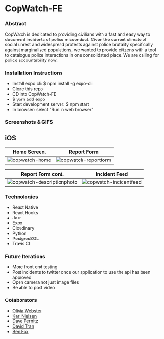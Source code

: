 # CopWatch-FE

### Abstract
CopWatch is dedicated to providing civilians with a fast and easy way to document incidents of police misconduct.  Given the current climate of social unrest and widespread protests against police brutality specifically against marginalized populations, we wanted to provide citizens with a tool to catalogue police interactions in one consolidated place.  We are calling for police accountability now.

### Installation Instructions
* Install expo cli: $ npm install -g expo-cli
* Clone this repo
* CD into CopWatch-FE
* $ yarn add expo
* Start development server: $ npm start
* In browser: select "Run in web browser"

### Screenshots & GIFS
## iOS

Home Screen.               |  Report Form
:-------------------------:|:-------------------------:
![copwatch-home](https://user-images.githubusercontent.com/56427310/88960978-8e57c980-d261-11ea-9329-466ae0b4c357.gif)  |  ![copwatch-reportform](https://user-images.githubusercontent.com/56427310/88960985-9283e700-d261-11ea-8026-c975d022ecd6.gif)


Report Form cont.          |  Incident Feed
:-------------------------:|:-------------------------:
![copwatch-descriptionphoto](https://user-images.githubusercontent.com/56427310/88960996-96176e00-d261-11ea-9fcb-459ad4381f68.gif)  | ![copwatch-incidentfeed](https://user-images.githubusercontent.com/56427310/88961002-97e13180-d261-11ea-9efc-7d63a047b5a0.gif)


### Technologies 
* React Native 
* React Hooks
* Jest 
* Expo
* Cloudinary 
* Python 
* PostgresSQL
* Travis CI 

### Future Iterations 
* More front end testing
* Post incidents to twitter once our application to use the api has been approved
* Open camera not just image files
* Be able to post video 

### Colaborators 
- [Olivia Webster](https://github.com/oliviacweb)
- [Karl Nielsen](https://github.com/Karlfunhouse)
- [Dave Pernitz](https://github.com/pernstrong)
- [David Tran](https://github.com/DavidTTran)
- [Ben Fox](https://github.com/benfox1216)
